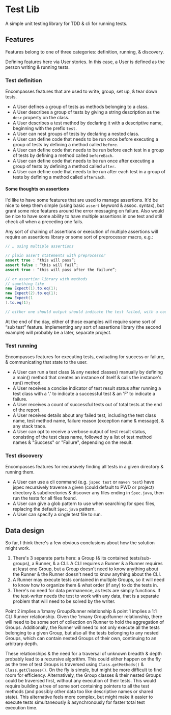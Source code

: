 Test Lib
===

A simple unit testing library for TDD & cli for running tests.

Features
---

Features belong to one of three categories: definition, running, & discovery.

Defining features here via User stories. In this case, a User is defined as the person writing & running tests.

### Test definition

Encompasses features that are used to write, group, set up, & tear down tests.

- A User defines a group of tests as methods belonging to a class.
- A User describes a group of tests by giving a string description as the `desc` property on the class.
- A User describes a test method by declaring it with a descriptive name, beginning with the prefix `test`.
- A User can nest groups of tests by declaring a nested class.
- A User can define code that needs to be run once before executing a group of tests by defining a method called `before`.
- A User can define code that needs to be run before each test in a group of tests by defining a method called `beforeEach`.
- A User can define code that needs to be run once after executing a group of tests by defining a method called `after`.
- A User can define code that needs to be run after each test in a group of tests by defining a method called `afterEach`.

#### Some thoughts on assertions

I'd like to have some features that are used to manage assertions.
It'd be nice to keep them simple (using basic `assert` keyword & assoc. syntax), but grant some nice features around the error messaging on failure.
Also would be nice to have some ability to have multiple assertions in one test and still check all when a preceding one fails.

Any sort of chaining of assertions or execution of multiple assertions will require an assertions library or some sort of preprocessor macro, e.g.:


```java
// … using multiple assertions

// plain assert statements with preprocessor
assert true : “this will pass”;
assert false : “this will fail”;
assert true : “this will pass after the failure”;

// or assertion library with methods
// something like
new Expect(1).to.eq(1);
new Expect(2).to.eq(1);
new Expect(1
).to.eq(1);

// either one should output should indicate the test failed, with a count of “sub-tests” or assertions indicating 2/3 passed
```

At the end of the day, either of those examples will require some sort of “sub test” feature. Implementing any sort of assertions library (the second example) will probably be a later, separate project.

### Test running

Encompasses features for executing tests, evaluating for success or failure, & communicating that state to the user.

- A User can run a test class (& any nested classes) manually by defining a main() method that creates an instance of itself & calls the instance's run() method.
- A User receives a concise indicator of test result status after running a test class with a '.' to indicate a successful test & an 'F' to indicate a failure.
- A User receives a count of successful tests out of total tests at the end of the report.
- A User receives details about any failed test, including the test class name, test method name, failure reason (exception name & message), & any stack trace.
- A User can opt to receive a verbose output of test result status, consisting of the test class name, followed by a list of test method names & "Success" or "Failure", depending on the result.

### Test discovery

Encompasses features for recursively finding all tests in a given directory & running them.

- A User can use a cli command (e.g. `jspec test` or `maven test`) have jspec recursively traverse a given (could default to PWD or project) directory & subdirectories & discover any files ending in `Spec.java`, then run the tests for all files found.
- A User can give a glob pattern to use when searching for spec files, replacing the default `Spec.java` pattern.
- A User can specify a single test file to run.

Data design
---

So far, I think there's a few obvious conclusions about how the solution might work.

1. There's 3 separate parts here: a Group (& its contained tests/sub-groups), a Runner, & a CLI.
  A CLI requires a Runner & a Runner requires at least one Group, but a Group doesn't need to know anything about the Runner & the Runner doesn't need to know anything about the CLI.
2. A Runner may execute tests contained in multiple Groups, so it will need to know how to organize them & what order (if any) to do the tests in.
3. There's no need for data permanence, as tests are simply functions.
  If the test-writer needs the test to work with any data, that is a separate problem that will need to be solved by the writer.

Point 2 implies a 1:many Group:Runner relationship & point 1 implies a 1:1 CLI:Runner relationship.
Given the 1:many Group:Runner relationship, there will need to be some sort of collection on Runner to hold the aggregation of Groups.
Additionally, the Runner will need to not only execute all the tests belonging to a given Group, but also all the tests belonging to any nested Groups, which can contain nested Groups of their own, continuing to an arbitrary depth.

These relationships & the need for a traversal of unknown breadth & depth probably lead to a recursive algorithm.
This could either happen on the fly as the tree of test Groups is traversed using `Class.getMethods()` & `Class.getClasses()`. 
On the fly is simple, but might be more difficult to find room for efficiency.
Alternatively, the Group classes & their nested Groups could be traversed first, without any execution of their tests.
This would require building a tree of some sort containing pointers to all the test methods (and possibly other data too like descriptive names or shared state).
This alternative feels more complex, but might make it easier to execute tests simultaneously & asynchronously for faster total test execution time.
